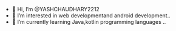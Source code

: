 - 👋 Hi, I’m @YASHCHAUDHARY2212
- 👀 I’m interested in web developmentand android development..
- 🌱 I’m currently learning Java,kotlin programming languages ..
<!---
YASHCHAUDHARY2212/YASHCHAUDHARY2212 is a ✨ special ✨ repository because its `README.md` (this file) appears on your GitHub profile.
You can click the Preview link to take a look at your changes.
--->
